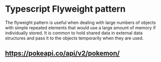 # Typescript Flyweight pattern

The flyweight pattern is useful when dealing with large numbers of objects with simple repeated elements that would use a large amount of memory if individually stored. It is common to hold shared data in external data structures and pass it to the objects temporarily when they are used.

## <https://pokeapi.co/api/v2/pokemon/>

